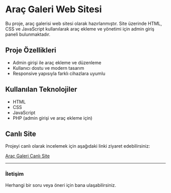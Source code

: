 # Araç Galeri Web Sitesi

Bu proje, araç galerisi web sitesi olarak hazırlanmıştır. Site üzerinde HTML, CSS ve JavaScript kullanılarak araç ekleme ve yönetimi için admin giriş paneli bulunmaktadır.

## Proje Özellikleri
- Admin girişi ile araç ekleme ve düzenleme
- Kullanıcı dostu ve modern tasarım
- Responsive yapısıyla farklı cihazlara uyumlu

## Kullanılan Teknolojiler
- HTML
- CSS
- JavaScript
- PHP (admin girişi ve araç ekleme için)

## Canlı Site
Projeyi canlı olarak incelemek için aşağıdaki linki ziyaret edebilirsiniz:

[Araç Galeri Canlı Site](https://kucukkurt1.github.io/AracGaleri/)

---

### İletişim
Herhangi bir soru veya öneri için bana ulaşabilirsiniz.
